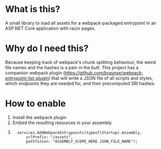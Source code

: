What is this?
=============

A small library to load all assets for a webpack-packaged entrypoint in an ASP.NET Core application
with razor pages.

Why do I need this?
===================

Because keeping track of webpack's chunk splitting behaviour, the weird file names and the 
hashes is a pain in the butt.
This project has a companion webpack plugin (https://github.com/braunse/webpack-entrypoint-list-plugin)
that will write a JSON file of all scripts and styles, which endpoints they are needed for,
and their precomputed SRI hashes.

How to enable
=============

 1. Install the webpack plugin
 2. Embed the resulting resources in your assembly
 3. ```
      services.AddWebpackEntrypoints(typeof(Startup).Assembly, 
          urlPrefix: "/assets",
          pathToJson: "ASSEMBLY_SCOPE_HERE.JSON_FILE_NAME");
    ```

